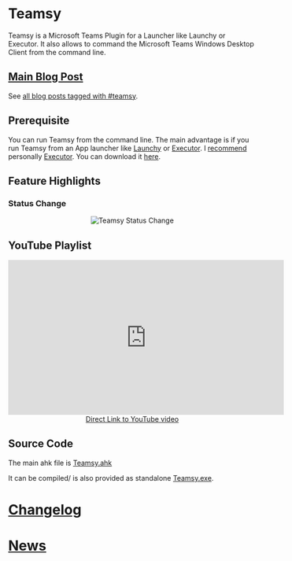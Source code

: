 # Teamsy

Teamsy is a Microsoft Teams Plugin for a Launcher like Launchy or Executor.
It also allows to command the Microsoft Teams Windows Desktop Client from the command line.

## [Main Blog Post](https://tdalon.blogspot.com/2020/07/teamsy.html)

See [all blog posts tagged with #teamsy](https://tdalon.blogspot.com/search/label/teamsy).

## Prerequisite

You can run Teamsy from the command line.
The main advantage is if you run Teamsy from an App launcher like [Launchy](http://launchy.net/) or [Executor](http://executor.dk/).
I [recommend](https://tdalon.blogspot.com/2020/08/executor-my-preferred-app-launcher.html) personally [Executor](http://executor.dk/).
You can download it [here](http://executor.dk/).

## Feature Highlights

### Status Change

<div style="text-align:center"><img src="/ahk/img/Teamsy_StatusChange.gif" alt="Teamsy Status Change"></div>

## YouTube Playlist

<div align="center"><iframe width="560" height="315" src="https://www.youtube.com/embed/zLFWKFfLHnU" frameborder="0" allow="accelerometer; autoplay; encrypted-media; gyroscope; picture-in-picture" allowfullscreen></iframe><br><a href="https://www.youtube.com/watch?v=zLFWKFfLHnU">Direct Link to YouTube video</a></div>

## Source Code

The main ahk file is [Teamsy.ahk](https://github.com/tdalon/ahk/blob/master/Teamsy.ahk)

It can be compiled/ is also provided as standalone [Teamsy.exe](https://github.com/tdalon/ahk/blob/master/PowerTools/Teamsy.exe).

# [Changelog](Teamsy-(Changelog))

# [News](https://twitter.com/search?q=%23Teamsy%20%23MicrosoftTeams)
